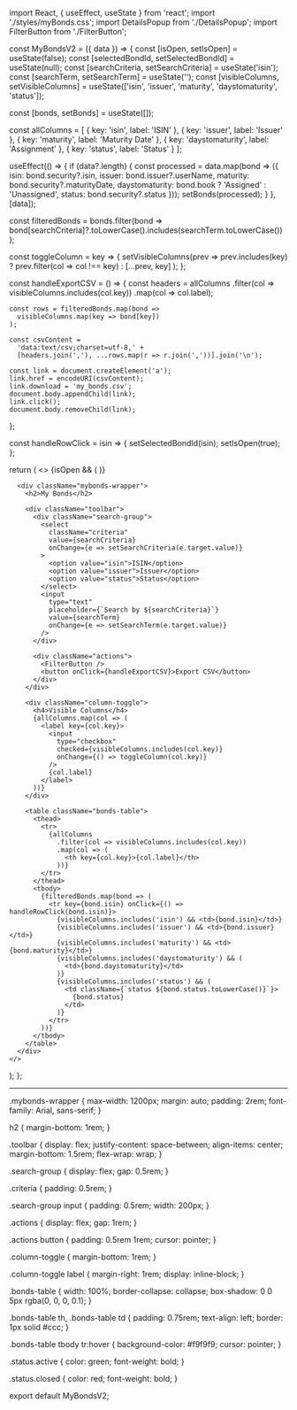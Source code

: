 import React, { useEffect, useState } from 'react';
import './styles/myBonds.css';
import DetailsPopup from './DetailsPopup';
import FilterButton from './FilterButton';

const MyBondsV2 = ({ data }) => {
  const [isOpen, setIsOpen] = useState(false);
  const [selectedBondId, setSelectedBondId] = useState(null);
  const [searchCriteria, setSearchCriteria] = useState('isin');
  const [searchTerm, setSearchTerm] = useState('');
  const [visibleColumns, setVisibleColumns] = useState(['isin', 'issuer', 'maturity', 'daystomaturity', 'status']);

  const [bonds, setBonds] = useState([]);

  const allColumns = [
    { key: 'isin', label: 'ISIN' },
    { key: 'issuer', label: 'Issuer' },
    { key: 'maturity', label: 'Maturity Date' },
    { key: 'daystomaturity', label: 'Assignment' },
    { key: 'status', label: 'Status' }
  ];

  useEffect(() => {
    if (data?.length) {
      const processed = data.map(bond => ({
        isin: bond.security?.isin,
        issuer: bond.issuer?.userName,
        maturity: bond.security?.maturityDate,
        daystomaturity: bond.book ? 'Assigned' : 'Unassigned',
        status: bond.security?.status
      }));
      setBonds(processed);
    }
  }, [data]);

  const filteredBonds = bonds.filter(bond =>
    bond[searchCriteria]?.toLowerCase().includes(searchTerm.toLowerCase())
  );

  const toggleColumn = key => {
    setVisibleColumns(prev =>
      prev.includes(key) ? prev.filter(col => col !== key) : [...prev, key]
    );
  };

  const handleExportCSV = () => {
    const headers = allColumns
      .filter(col => visibleColumns.includes(col.key))
      .map(col => col.label);

    const rows = filteredBonds.map(bond =>
      visibleColumns.map(key => bond[key])
    );

    const csvContent =
      'data:text/csv;charset=utf-8,' +
      [headers.join(','), ...rows.map(r => r.join(','))].join('\n');

    const link = document.createElement('a');
    link.href = encodeURI(csvContent);
    link.download = 'my_bonds.csv';
    document.body.appendChild(link);
    link.click();
    document.body.removeChild(link);
  };

  const handleRowClick = isin => {
    setSelectedBondId(isin);
    setIsOpen(true);
  };

  return (
    <>
      {isOpen && (
        <DetailsPopup
          selectedBondId={selectedBondId}
          isOpen={isOpen}
          setIsOpen={setIsOpen}
        />
      )}

      <div className="mybonds-wrapper">
        <h2>My Bonds</h2>

        <div className="toolbar">
          <div className="search-group">
            <select
              className="criteria"
              value={searchCriteria}
              onChange={e => setSearchCriteria(e.target.value)}
            >
              <option value="isin">ISIN</option>
              <option value="issuer">Issuer</option>
              <option value="status">Status</option>
            </select>
            <input
              type="text"
              placeholder={`Search by ${searchCriteria}`}
              value={searchTerm}
              onChange={e => setSearchTerm(e.target.value)}
            />
          </div>

          <div className="actions">
            <FilterButton />
            <button onClick={handleExportCSV}>Export CSV</button>
          </div>
        </div>

        <div className="column-toggle">
          <h4>Visible Columns</h4>
          {allColumns.map(col => (
            <label key={col.key}>
              <input
                type="checkbox"
                checked={visibleColumns.includes(col.key)}
                onChange={() => toggleColumn(col.key)}
              />
              {col.label}
            </label>
          ))}
        </div>

        <table className="bonds-table">
          <thead>
            <tr>
              {allColumns
                .filter(col => visibleColumns.includes(col.key))
                .map(col => (
                  <th key={col.key}>{col.label}</th>
                ))}
            </tr>
          </thead>
          <tbody>
            {filteredBonds.map(bond => (
              <tr key={bond.isin} onClick={() => handleRowClick(bond.isin)}>
                {visibleColumns.includes('isin') && <td>{bond.isin}</td>}
                {visibleColumns.includes('issuer') && <td>{bond.issuer}</td>}
                {visibleColumns.includes('maturity') && <td>{bond.maturity}</td>}
                {visibleColumns.includes('daystomaturity') && (
                  <td>{bond.daystomaturity}</td>
                )}
                {visibleColumns.includes('status') && (
                  <td className={`status ${bond.status.toLowerCase()}`}>
                    {bond.status}
                  </td>
                )}
              </tr>
            ))}
          </tbody>
        </table>
      </div>
    </>
  );
};

---

.mybonds-wrapper {
  max-width: 1200px;
  margin: auto;
  padding: 2rem;
  font-family: Arial, sans-serif;
}

h2 {
  margin-bottom: 1rem;
}

.toolbar {
  display: flex;
  justify-content: space-between;
  align-items: center;
  margin-bottom: 1.5rem;
  flex-wrap: wrap;
}

.search-group {
  display: flex;
  gap: 0.5rem;
}

.criteria {
  padding: 0.5rem;
}

.search-group input {
  padding: 0.5rem;
  width: 200px;
}

.actions {
  display: flex;
  gap: 1rem;
}

.actions button {
  padding: 0.5rem 1rem;
  cursor: pointer;
}

.column-toggle {
  margin-bottom: 1rem;
}

.column-toggle label {
  margin-right: 1rem;
  display: inline-block;
}

.bonds-table {
  width: 100%;
  border-collapse: collapse;
  box-shadow: 0 0 5px rgba(0, 0, 0, 0.1);
}

.bonds-table th,
.bonds-table td {
  padding: 0.75rem;
  text-align: left;
  border: 1px solid #ccc;
}

.bonds-table tbody tr:hover {
  background-color: #f9f9f9;
  cursor: pointer;
}

.status.active {
  color: green;
  font-weight: bold;
}

.status.closed {
  color: red;
  font-weight: bold;
}


export default MyBondsV2;

